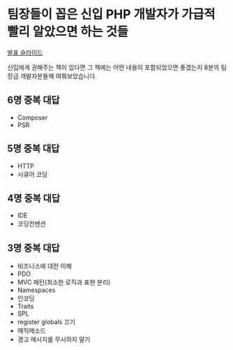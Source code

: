 # 팀장들이 꼽은 신입 PHP 개발자가 가급적 빨리 알았으면 하는 것들

[발표 슬라이드](http://slides.com/hyun-seoklee/newbie_book_survey)

신입에게 권해주는 책이 있다면 그 책에는 어떤 내용이 포함되었으면 좋겠는지 8분의 팀장급 개발자분들께 여쭤보았습니다.

## 6명 중복 대답
- Composer
- PSR

## 5명 중복 대답
- HTTP
- 시큐어 코딩

## 4명 중복 대답
- IDE
- 코딩컨벤션

## 3명 중복 대답
- 비즈니스에 대한 이해
- PDO
- MVC 패턴(최소한 로직과 표현 분리)
- Namespaces
- 인코딩
- Traits
- SPL
- register globals 끄기
- 매직메소드
- 경고 메시지를 무시하지 말기